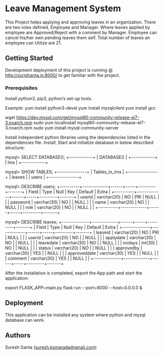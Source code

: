 # Leave Management System
This Project helps applying and approving leaves in an organization. There are two roles defined, Employee and Manager. Where leaves applied by employee are Approved/Reject with a comment by Manager. Employee can cancel his/her own pending leaves them self. Total number of leaves an employee can Utilize are 21.

## Getting Started
Development deployment of this project is running @ http://surighanta.in:8000/ to get familiar with the project.

### Prerequisites
Install python3, pip3, python’s set-up tools.

Example:
yum install python3-devel
yum install mysqlclient
yum install gcc

wget https://dev.mysql.com/get/mysql80-community-release-el7-3.noarch.rpm
sudo yum localinstall mysql80-community-release-el7-3.noarch.rpm
sudo yum install mysql-community-server

Install independent python libraries using the dependencies listed in the dependencies file.
Install, Start and initialize database in below described structure:

mysql> SELECT DATABASE();
+------------+
| DATABASE() |
+------------+
| lms        |
+------------+

mysql> SHOW TABLES;
+---------------+
| Tables_in_lms |
+---------------+
| leaves        |
| users         |
+---------------+

mysql> DESCRIBE users;
+----------+-------------+------+-----+---------+-------+
| Field    | Type        | Null | Key | Default | Extra |
+----------+-------------+------+-----+---------+-------+
| userid   | varchar(20) | NO   | PRI | NULL    |       |
| password | varchar(30) | NO   |     | NULL    |       |
| name     | varchar(20) | NO   |     | NULL    |       |
| role     | varchar(20) | NO   |     | NULL    |       |
+----------+-------------+------+-----+---------+-------+

mysql> DESCRIBE leaves;
+--------------+-------------+------+-----+---------+-------+
| Field        | Type        | Null | Key | Default | Extra |
+--------------+-------------+------+-----+---------+-------+
| leaveid      | varchar(20) | NO   | PRI | NULL    |       |
| userid       | varchar(20) | NO   |     | NULL    |       |
| applydate    | varchar(30) | NO   |     | NULL    |       |
| leavedate    | varchar(30) | NO   |     | NULL    |       |
| nodays       | int(30)     | NO   |     | NULL    |       |
| status       | varchar(20) | NO   |     | NULL    |       |
| approvedby   | varchar(30) | YES  |     | NULL    |       |
| approveddate | varchar(30) | YES  |     | NULL    |       |
| comment      | varchar(30) | YES  |     | NULL    |       |
+--------------+-------------+------+-----+---------+-------+

After the installation is completed, export the App path and start the application:

export FLASK_APP=main.py
flask run --port=8000 --host=0.0.0.0 &

## Deployment
This application can be installed any system where python and mysql database can work.

## Authors
Suresh Ganta (suresh.komarada@gmail.com)
